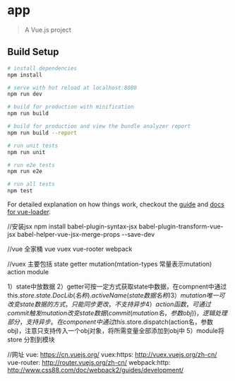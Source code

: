 # app

> A Vue.js project

## Build Setup

``` bash
# install dependencies
npm install

# serve with hot reload at localhost:8080
npm run dev

# build for production with minification
npm run build

# build for production and view the bundle analyzer report
npm run build --report

# run unit tests
npm run unit

# run e2e tests
npm run e2e

# run all tests
npm test
```

For detailed explanation on how things work, checkout the [guide](http://vuejs-templates.github.io/webpack/) and [docs for vue-loader](http://vuejs.github.io/vue-loader).

//安装jsx
npm install babel-plugin-syntax-jsx babel-plugin-transform-vue-jsx babel-helper-vue-jsx-merge-props  --save-dev

//vue 全家桶 vue vuex vue-rooter webpack

//vuex 主要包括 state getter mutation(mtation-types 常量表示mutation) action module

1）state中放数据
2）getter可按一定方式获取state中数据，在compnent中通过 this.$store.state.DocLib(名称).activeName(state数据名称) 
3）mutation唯一可改变state数据的方式，只能同步更改，不支持异步
4）action函数，可通过commit触发mutation改变state数据(commit(mutation名，参数obj))，逻辑处理部分，支持异步。在component中通过this.$store.dispatch(action名，参数obj)，注意只支持传入一个obj对象，将所需变量全部添加到obj中
5）module将 store 分割到模块


//网址
vue:          https://cn.vuejs.org/
vuex:https:   http://vuex.vuejs.org/zh-cn/
vue-router:   http://router.vuejs.org/zh-cn/
webpack:http: http://www.css88.com/doc/webpack2/guides/development/